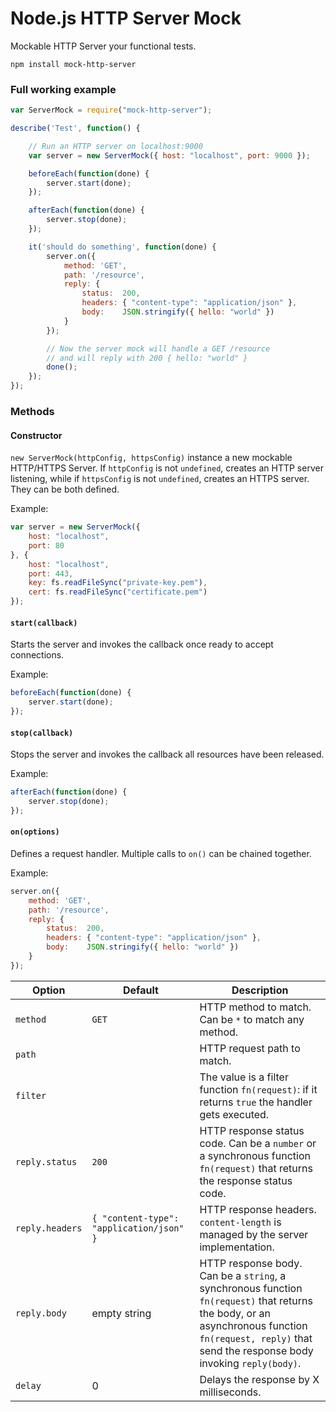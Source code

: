 # Node.js HTTP Server Mock

Mockable HTTP Server your functional tests.

`npm install mock-http-server`


### Full working example

```js
var ServerMock = require("mock-http-server");

describe('Test', function() {

    // Run an HTTP server on localhost:9000
    var server = new ServerMock({ host: "localhost", port: 9000 });

    beforeEach(function(done) {
        server.start(done);
    });

    afterEach(function(done) {
        server.stop(done);
    });

    it('should do something', function(done) {
        server.on({
            method: 'GET',
            path: '/resource',
            reply: {
                status:  200,
                headers: { "content-type": "application/json" },
                body:    JSON.stringify({ hello: "world" })
            }
        });

        // Now the server mock will handle a GET /resource
        // and will reply with 200 { hello: "world" }
        done();
    });
});
```


### Methods

#### Constructor

`new ServerMock(httpConfig, httpsConfig)` instance a new mockable HTTP/HTTPS Server. If `httpConfig` is not `undefined`, creates an HTTP server listening, while if `httpsConfig` is not `undefined`, creates an HTTPS server. They can be both defined.

Example:
```js
var server = new ServerMock({
    host: "localhost",
    port: 80
}, {
    host: "localhost",
    port: 443,
    key: fs.readFileSync("private-key.pem"),
    cert: fs.readFileSync("certificate.pem")
});
```


#### `start(callback)`

Starts the server and invokes the callback once ready to accept connections.

Example:
```js
beforeEach(function(done) {
    server.start(done);
});
```


#### `stop(callback)`

Stops the server and invokes the callback all resources have been released.

Example:
```js
afterEach(function(done) {
    server.stop(done);
});
```

#### `on(options)`

Defines a request handler. Multiple calls to `on()` can be chained together.

Example:
```js
server.on({
    method: 'GET',
    path: '/resource',
    reply: {
        status:  200,
        headers: { "content-type": "application/json" },
        body:    JSON.stringify({ hello: "world" })
    }
});
```

| Option          | Default                                  | Description |
| --------------- | ---------------------------------------- | ----------- |
| `method`        | `GET`                                    | HTTP method to match. Can be `*` to match any method. |
| `path`          |                                          | HTTP request path to match. |
| `filter`        |                                          | The value is a filter function `fn(request)`: if it returns `true` the handler gets executed. |
| `reply.status`  | `200`                                    | HTTP response status code. Can be a `number` or a synchronous function `fn(request)` that returns the response status code. |
| `reply.headers` | `{ "content-type": "application/json" }` | HTTP response headers. `content-length` is managed by the server implementation. |
| `reply.body`    | empty string                             | HTTP response body. Can be a `string`, a synchronous function `fn(request)` that returns the body, or an asynchronous function `fn(request, reply)` that send the response body invoking `reply(body)`. |
| `delay`         | 0                                        | Delays the response by X milliseconds. |

